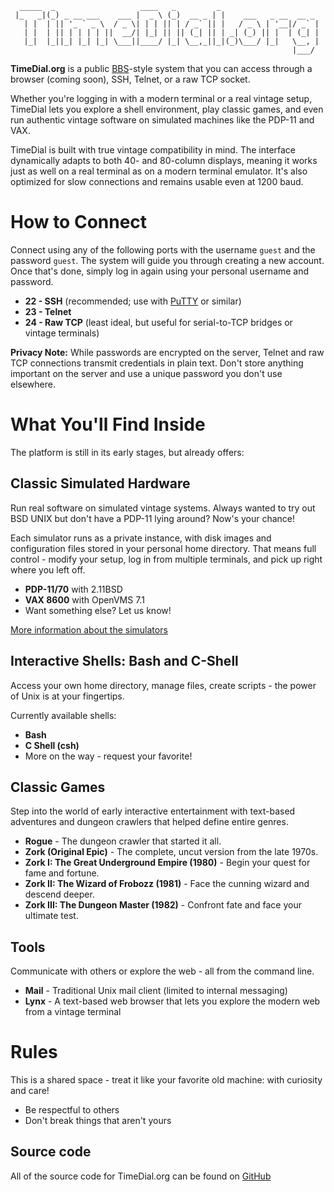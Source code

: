 ```
  _____  _                   ____   _         _                      
 |_   _|(_) _ __ ___    ___ |  _ \ (_)  __ _ | |    ___   _ __  __ _ 
   | |  | || '_ ` _ \  / _ \| | | || | / _` || |   / _ \ | '__|/ _` |
   | |  | || | | | | ||  __/| |_| || || (_| || | _| (_) || |  | (_| |
   |_|  |_||_| |_| |_| \___||____/ |_| \__,_||_|(_)\___/ |_|   \__, |
                                                               |___/ 
```

**TimeDial.org** is a public [BBS](https://en.wikipedia.org/wiki/Bulletin_board_system)-style system that you can access through a browser (coming soon), SSH, Telnet, or a raw TCP socket.

Whether you're logging in with a modern terminal or a real vintage setup, TimeDial lets you explore a shell environment, play classic games, and even run authentic vintage software on simulated machines like the PDP-11 and VAX.

TimeDial is built with true vintage compatibility in mind. The interface dynamically adapts to both 40- and 80-column displays, meaning it works just as well on a real terminal as on a modern terminal emulator. It's also optimized for slow connections and remains usable even at 1200 baud.

# How to Connect

Connect using any of the following ports with the username `guest` and the password `guest`. The system will guide you through creating a new account. Once that's done, simply log in again using your personal username and password.

- **22 - SSH** (recommended; use with [PuTTY](https://www.putty.org/) or similar)
- **23 - Telnet**
- **24 - Raw TCP** (least ideal, but useful for serial-to-TCP bridges or vintage terminals)

**Privacy Note:** While passwords are encrypted on the server, Telnet and raw TCP connections transmit credentials in plain text. Don't store anything important on the server and use a unique password you don't use elsewhere.

# What You'll Find Inside

The platform is still in its early stages, but already offers:

## Classic Simulated Hardware

Run real software on simulated vintage systems. Always wanted to try out BSD UNIX but don't have a PDP-11 lying around? Now's your chance!

Each simulator runs as a private instance, with disk images and configuration files stored in your personal home directory. That means full control - modify your setup, log in from multiple terminals, and pick up right where you left off.

- **PDP-11/70** with 2.11BSD  
- **VAX 8600** with OpenVMS 7.1  
- Want something else? Let us know!

[More information about the simulators](simulators.md)

## Interactive Shells: Bash and C-Shell

Access your own home directory, manage files, create scripts - the power of Unix is at your fingertips.

Currently available shells:

- **Bash**
- **C Shell (csh)**
- More on the way - request your favorite!

## Classic Games

Step into the world of early interactive entertainment with text-based adventures and dungeon crawlers that helped define entire genres.

- **Rogue** - The dungeon crawler that started it all.  
- **Zork (Original Epic)** - The complete, uncut version from the late 1970s.  
- **Zork I: The Great Underground Empire (1980)** - Begin your quest for fame and fortune.  
- **Zork II: The Wizard of Frobozz (1981)** - Face the cunning wizard and descend deeper.  
- **Zork III: The Dungeon Master (1982)** - Confront fate and face your ultimate test.

## Tools

Communicate with others or explore the web - all from the command line.

- **Mail** - Traditional Unix mail client (limited to internal messaging)  
- **Lynx** - A text-based web browser that lets you explore the modern web from a vintage terminal

# Rules

This is a shared space - treat it like your favorite old machine: with curiosity and care!

- Be respectful to others  
- Don't break things that aren't yours

## Source code
All of the source code for TimeDial.org can be found on [GitHub](https://github.com/number42net/timedial)
